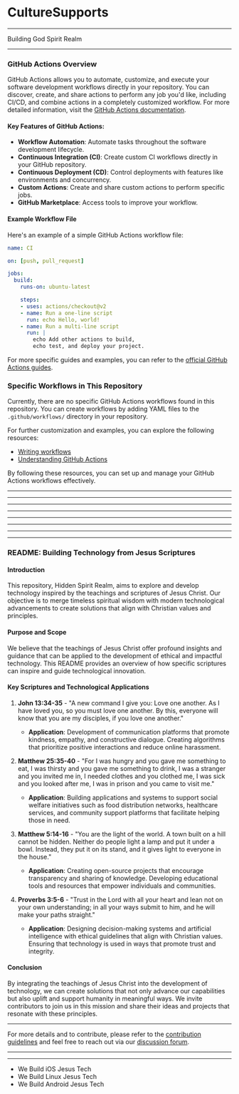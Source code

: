 # CultureSupports

----------


Building God Spirit Realm


-------------

### GitHub Actions Overview

GitHub Actions allows you to automate, customize, and execute your software development workflows directly in your repository. You can discover, create, and share actions to perform any job you'd like, including CI/CD, and combine actions in a completely customized workflow. For more detailed information, visit the [GitHub Actions documentation](https://docs.github.com/en/actions).

#### Key Features of GitHub Actions:
- **Workflow Automation**: Automate tasks throughout the software development lifecycle.
- **Continuous Integration (CI)**: Create custom CI workflows directly in your GitHub repository.
- **Continuous Deployment (CD)**: Control deployments with features like environments and concurrency.
- **Custom Actions**: Create and share custom actions to perform specific jobs.
- **GitHub Marketplace**: Access tools to improve your workflow.

#### Example Workflow File
Here's an example of a simple GitHub Actions workflow file:

```yaml
name: CI

on: [push, pull_request]

jobs:
  build:
    runs-on: ubuntu-latest

    steps:
    - uses: actions/checkout@v2
    - name: Run a one-line script
      run: echo Hello, world!
    - name: Run a multi-line script
      run: |
        echo Add other actions to build,
        echo test, and deploy your project.
```

For more specific guides and examples, you can refer to the [official GitHub Actions guides](https://docs.github.com/en/actions/guides).

### Specific Workflows in This Repository

Currently, there are no specific GitHub Actions workflows found in this repository. You can create workflows by adding YAML files to the `.github/workflows/` directory in your repository.

For further customization and examples, you can explore the following resources:
- [Writing workflows](https://docs.github.com/en/actions/writing-workflows)
- [Understanding GitHub Actions](https://docs.github.com/en/actions/about-github-actions/understanding-github-actions)

By following these resources, you can set up and manage your GitHub Actions workflows effectively.








-------------------
-------------------


-------------------

-------------------

-------------------

-------------------

-------------------

-------------------




### README: Building Technology from Jesus Scriptures

#### Introduction
This repository, Hidden Spirit Realm, aims to explore and develop technology inspired by the teachings and scriptures of Jesus Christ. Our objective is to merge timeless spiritual wisdom with modern technological advancements to create solutions that align with Christian values and principles.

#### Purpose and Scope
We believe that the teachings of Jesus Christ offer profound insights and guidance that can be applied to the development of ethical and impactful technology. This README provides an overview of how specific scriptures can inspire and guide technological innovation.

#### Key Scriptures and Technological Applications

1. **John 13:34-35** - "A new command I give you: Love one another. As I have loved you, so you must love one another. By this, everyone will know that you are my disciples, if you love one another."
   - **Application**: Development of communication platforms that promote kindness, empathy, and constructive dialogue. Creating algorithms that prioritize positive interactions and reduce online harassment.

2. **Matthew 25:35-40** - "For I was hungry and you gave me something to eat, I was thirsty and you gave me something to drink, I was a stranger and you invited me in, I needed clothes and you clothed me, I was sick and you looked after me, I was in prison and you came to visit me."
   - **Application**: Building applications and systems to support social welfare initiatives such as food distribution networks, healthcare services, and community support platforms that facilitate helping those in need.

3. **Matthew 5:14-16** - "You are the light of the world. A town built on a hill cannot be hidden. Neither do people light a lamp and put it under a bowl. Instead, they put it on its stand, and it gives light to everyone in the house."
   - **Application**: Creating open-source projects that encourage transparency and sharing of knowledge. Developing educational tools and resources that empower individuals and communities.

4. **Proverbs 3:5-6** - "Trust in the Lord with all your heart and lean not on your own understanding; in all your ways submit to him, and he will make your paths straight."
   - **Application**: Designing decision-making systems and artificial intelligence with ethical guidelines that align with Christian values. Ensuring that technology is used in ways that promote trust and integrity.

#### Conclusion
By integrating the teachings of Jesus Christ into the development of technology, we can create solutions that not only advance our capabilities but also uplift and support humanity in meaningful ways. We invite contributors to join us in this mission and share their ideas and projects that resonate with these principles.

---

For more details and to contribute, please refer to the [contribution guidelines](CONTRIBUTING.md) and feel free to reach out via our [discussion forum](DISCUSSIONS.md).






-------------
--------------

- We Build iOS Jesus Tech
- We Build Linux Jesus Tech
- We Build Android Jesus Tech











